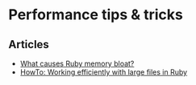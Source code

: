 # Performance tips & tricks
## Articles
- [What causes Ruby memory bloat?](https://www.joyfulbikeshedding.com/blog/2019-03-14-what-causes-ruby-memory-bloat.html)
- [HowTo: Working efficiently with large files in Ruby](https://tjay.dev/howto-working-efficiently-with-large-files-in-ruby/)
